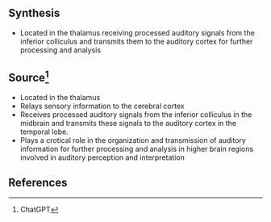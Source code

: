 ## Synthesis
- Located in the thalamus receiving processed auditory signals from the inferior colliculus and transmits them to the auditory cortex for further processing and analysis

## Source[^1]
- Located in the thalamus
- Relays sensory information to the cerebral cortex
- Receives processed auditory signals from the inferior colliculus in the midbrain and transmits these signals to the auditory cortex in the temporal lobe. 
- Plays a crotical role in the organization and transmission of auditory information for further processing and analysis in higher brain regions involved in auditory perception and interpretation
## References

[^1]: ChatGPT